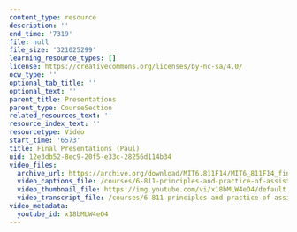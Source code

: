 ```yaml
---
content_type: resource
description: ''
end_time: '7319'
file: null
file_size: '321025299'
learning_resource_types: []
license: https://creativecommons.org/licenses/by-nc-sa/4.0/
ocw_type: ''
optional_tab_title: ''
optional_text: ''
parent_title: Presentations
parent_type: CourseSection
related_resources_text: ''
resource_index_text: ''
resourcetype: Video
start_time: '6573'
title: Final Presentations (Paul)
uid: 12e3db52-8ec9-20f5-e33c-28256d114b34
video_files:
  archive_url: https://archive.org/download/MIT6.811F14/MIT6_811F14_final_presentations_300k.mp4
  video_captions_file: /courses/6-811-principles-and-practice-of-assistive-technology-fall-2014/72546fbee7ff59419daa38dc4c4b5ef9_x18bMLW4eO4.vtt
  video_thumbnail_file: https://img.youtube.com/vi/x18bMLW4eO4/default.jpg
  video_transcript_file: /courses/6-811-principles-and-practice-of-assistive-technology-fall-2014/da2dccea73ad2186b917b27cf255e9f0_x18bMLW4eO4.pdf
video_metadata:
  youtube_id: x18bMLW4eO4
---
```

